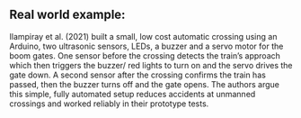 ## Real world example:
Ilampiray et al. (2021) built a small, low cost automatic crossing using an
Arduino, two ultrasonic sensors, LEDs, a buzzer and a servo motor for the boom gates. One sensor before the crossing detects the train’s approach which then triggers the buzzer/
red lights to turn on and the servo drives the gate down. A second sensor after the
crossing confirms the train has passed, then the buzzer turns off and the gate opens.
The authors argue this simple, fully automated setup reduces accidents at unmanned
crossings and worked reliably in their prototype tests.
